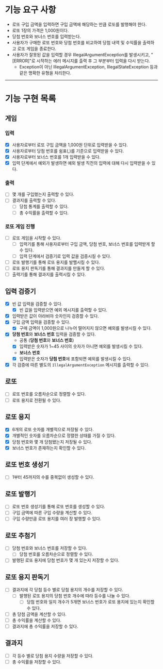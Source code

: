 # 기능 요구 사항
- 로또 구입 금액을 입력하면 구입 금액에 해당하는 만큼 로또를 발행해야 한다.
- 로또 1장의 가격은 1,000원이다.
- 당첨 번호와 보너스 번호를 입력받는다.
- 사용자가 구매한 로또 번호와 당첨 번호를 비교하여 당첨 내역 및 수익률을 출력하고 로또 게임을 종료한다.
- 사용자가 잘못된 값을 입력할 경우 IllegalArgumentException를 발생시키고, "[ERROR]"로 시작하는 에러 메시지를 출력 후 그 부분부터 입력을 다시 받는다.
  - Exception이 아닌 IllegalArgumentException, IllegalStateException 등과 같은 명확한 유형을 처리한다.

- - -

# 기능 구현 목록
## 게임
### 입력
- [x] 사용자로부터 로또 구입 금액을 1,000원 단위로 입력받을 수 있다.
- [x] 사용자로부터 당첨 번호를 쉼표(,)를 기준으로 입력받을 수 있다.
- [x] 사용자로부터 보너스 번호를 1개 입력받을 수 있다.
- [x] 입력 단계에서 예외가 발생하면 예외 발생 직전의 입력에 대해 다시 입력받을 수 있다.
### 출력
- [ ] 몇 개를 구입했는지 출력할 수 있다.
- [ ] 결과지를 출력할 수 있다.
  - [ ] 당첨 통계를 출력할 수 있다.
  - [ ] 총 수익률을 출력할 수 있다.
### 로또 게임 진행
- [ ] 로또 게임을 시작할 수 있다.
  - [ ] 입력기를 통해 사용자로부터 구입 금액, 당첨 번호, 보너스 번호를 입력받게 할 수 있다.
  - [ ] 입력 단계에서 검증기로 입력 값을 검증시킬 수 있다.
- [ ] 로또 발행기를 통해 로또 용지를 발핼시킬 수 있다.
- [ ] 로또 용지 판독기를 통해 결과지를 만들게 할 수 있다.
- [ ] 출력기를 통해 결과지를 출력시킬 수 있다.

## 입력 검증기
- [x] 빈 값 입력을 검증할 수 있다.
  - [x] 빈 값을 입력받으면 예외 메시지를 출력할 수 있다.
- [x] 입력받은 값이 아라비아 숫자인지 검증할 수 있다.
- [x] 구입 금액 입력을 검증할 수 있다.
  - [x] 구매 금액이 1,000원으로 나누어 떨어지지 않으면 예외를 발생시킬 수 있다.
- [x] **당첨 번호**와 **보너스 번호** 입력을 검증할 수 있다.
  - 공통 (**당첨 번호**와 **보너스 번호**)
  - [x] 입력받은 숫자가 1~45 사이의 숫자가 아니면 예외를 발생시킬 수 있다.
  - **보너스 번호**
  - [x] 입력받은 숫자가 **당첨 번호**에 포함되면 예외를 발생시킬 수 있다.
- [x] 각 검증에 따른 별도의 `IllegalArgumentException` 메시지를 출력할 수 있다. 

## 로또
- [ ] 로또 번호를 오름차순으로 정렬할 수 있다.
- [ ] 로또 용지로 전환될 수 있다.

## 로또 용지
- [x] 6개의 로또 숫자를 개별적으로 저장될 수 있다.
- [x] 개별적인 숫자를 오름차순으로 정렬한 상태를 가질 수 있다.
- [x] 당첨 번호와 몇 개 당첨됐는지 저장될 수 있다.
- [x] 보너스 번호가 존재하는지 확인할 수 있다.

## 로또 번호 생성기
- [ ] 1부터 45까지의 수를 중복없이 생성할 수 있다.

## 로또 발행기
- [ ] 로또 번호 생성기를 통해 로또 번호를 생성할 수 있다.
- [ ] 구입 금액에 따른 구입 수량을 계산할 수 있다.
- [ ] 구입 수량만큼 로또 용지를 여러 장 발행할 수 있다.

## 로또 추첨기
- [ ] 당첨 번호와 보너스 번호를 저장할 수 있다.
  - [ ] 당첨 번호를 오름차순으로 정렬할 수 있다.
- [ ] 발행된 로또 용지에 당첨 번호가 몇 개 있는지 저장할 수 있다.

## 로또 용지 판독기
- [ ] 결과지에 각 당첨 등수 별로 당첨 용지의 개수를 저장할 수 있다.
  - [ ] 발행된 로또 용지의 당첨 번호 개수에 따라 등수를 나눌 수 있다.
    - [ ] 당첨 번호와 일치 개수가 5개면 보너스 번호가 로또 용지에 있는지 확인할 수 있다.
- [ ] 총 당첨 금액을 계산할 수 있다.
- [ ] 총 수익률을 계산할 수 있다.
- [ ] 결과지에 총 수익률을 저장할 수 있다.

## 결과지
- [ ] 각 등수 별로 당첨 용지 수량을 저장할 수 있다.
- [ ] 총 수익률을 저장할 수 있다.